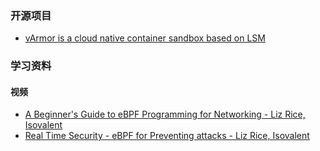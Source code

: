 ### 开源项目
- [vArmor is a cloud native container sandbox based on LSM](https://github.com/bytedance/vArmor-ebpf)
### 学习资料

#### 视频
- [A Beginner's Guide to eBPF Programming for Networking - Liz Rice, Isovalent](https://www.youtube.com/watch?v=0p987hCplbk)
- [Real Time Security - eBPF for Preventing attacks - Liz Rice, Isovalent](https://www.youtube.com/watch?v=Xs3MBK17kCk)